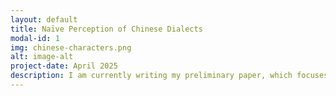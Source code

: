 ```yaml
---
layout: default
title: Naïve Perception of Chinese Dialects
modal-id: 1
img: chinese-characters.png
alt: image-alt
project-date: April 2025
description: I am currently writing my preliminary paper, which focuses on how non-speakers of Chinese interpret the difficulty of Chinese dialects. Specifically, I am interested in determing if there are intrinsic acoustic features that are indicative of naïve difficulty, or if participant's perceptions are shaped by some sort of external, perhaps sociolinguistic factors. 
---
```

